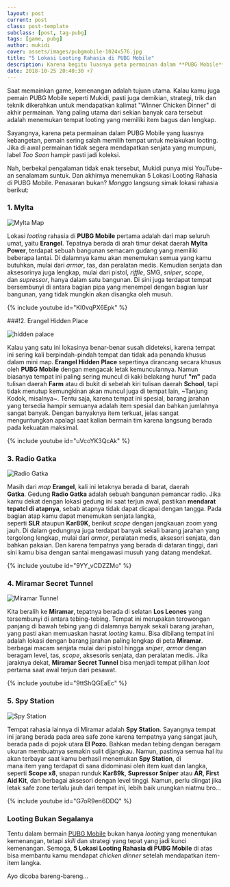 ```yaml
---
layout: post
current: post
class: post-template
subclass: [post, tag-pubg]
tags: [game, pubg]
author: mukidi
cover: assets/images/pubgmobile-1024x576.jpg
title: "5 Lokasi Looting Rahasia di PUBG Mobile"
description: Karena begitu luasnya peta permainan dalam **PUBG Mobile**, pemain sering salah memilih tempat untuk melakukan looting. Apalagi jika di awal permainan tidak mendapatkan senjata yang mumpuni, alamat kekalahan segera menghampiri di depan mata.
date: 2018-10-25 20:40:30 +7
---
```

Saat memainkan game, kemenangan adalah tujuan utama. Kalau kamu juga pemain PUBG Mobile seperti Mukidi, pasti juga demikian, strategi, trik dan teknik dikerahkan untuk mendapatkan kalimat "Winner Chicken Dinner" di akhir permainan. Yang paling utama dari sekian banyak cara tersebut adalah menemukan tempat looting yang memiliki item bagus dan lengkap.

Sayangnya, karena peta permainan dalam PUBG Mobile yang luasnya kebangetan, pemain sering salah memilih tempat untuk melakukan looting. Jika di awal permainan tidak segera mendapatkan senjata yang mumpuni, label _Too Soon_ hampir pasti jadi koleksi.

Nah, berbekal pengalaman tidak enak tersebut, Mukidi punya misi YouTube-an senalamam suntuk. Dan akhirnya menemukan 5 Lokasi Looting Rahasia di PUBG Mobile. Penasaran bukan? _Monggo_ langsung simak lokasi rahasia berikut:

### 1. Mylta

![Mylta Map](https://assets.jalantikus.com/assets/cache/560/270/userfiles/2018/08/23/Mylta-f6bde.jpeg)

Lokasi _looting_ rahasia di **PUBG Mobile** pertama adalah dari map seluruh umat, yaitu **Erangel**. Tepatnya berada di arah timur dekat daerah **Mylta Power**, terdapat sebuah bangunan semacam gudang yang memiliki beberapa lantai. Di dalamnya kamu akan menemukan semua yang kamu butuhkan, mulai dari _armor_, tas, dan peralatan medis. Kemudian senjata dan aksesorinya juga lengkap, mulai dari pistol, _riffle_, SMG, _sniper_, _scope_, dan _supressor_, hanya dalam satu bangunan. Di sini juga terdapat tempat bersembunyi di antara bagian pipa yang menempel dengan bagian luar bangunan, yang tidak mungkin akan disangka oleh musuh.

{% include youtube id="KI0vqPX6Epk" %}

###!2. Erangel Hidden Place

![hidden palace](https://assets.jalantikus.com/assets/cache/500/241/userfiles/2018/08/23/erangel-hidden-place-83bd0.jpeg)

Kalau yang satu ini lokasinya benar-benar susah dideteksi, karena tempat ini sering kali berpindah-pindah tempat dan tidak ada penanda khusus dalam mini map. **Erangel Hidden Place** sepertinya dirancang secara khusus oleh **PUBG Mobile** dengan mengacak letak kemunculannya. Namun biasanya tempat ini paling sering muncul di kaki belakang huruf **"m"** pada tulisan daerah **Farm** atau di bukit di sebelah kiri tulisan daerah **School**, tapi tidak menutup kemungkinan akan muncul juga di tempat lain, ~Tanjung Kodok, misalnya~. Tentu saja, karena tempat ini spesial, barang jarahan yang tersedia hampir semuanya adalah item spesial dan bahkan jumlahnya sangat banyak. Dengan banyaknya item terkuat, jelas sangat menguntungkan apalagi saat kalian bermain tim karena langsung berada pada kekuatan maksimal.

{% include youtube id="uVcoYK3QcAk" %}

### 3. Radio Gatka

![Radio Gatka](https://assets.jalantikus.com/assets/cache/560/270/userfiles/2018/08/23/radio-gatka-2e6f0.jpeg)

Masih dari _map_ **Erangel**, kali ini letaknya berada di barat, daerah **Gatka**. Gedung **Radio Gatka** adalah sebuah bangunan pemancar radio. Jika kamu dekat dengan lokasi gedung ini saat terjun awal, pastikan **mendarat tepatcl di atapnya**, sebab atapnya tidak dapat dicapai dengan tangga. Pada bagian atap kamu dapat menemukan senjata langka, seperti **SLR** ataupun **Kar89K**, berikut _scope_ dengan jangkauan zoom yang jauh. Di dalam gedungnya juga terdapat banyak sekali barang jarahan yang tergolong lengkap, mulai dari _armor_, peralatan medis, aksesori senjata, dan bahkan pakaian. Dan karena tempatnya yang berada di dataran tinggi, dari sini kamu bisa dengan santai mengawasi musuh yang datang mendekat.

{% include youtube id="9YY_vCDZZMo" %}

### 4. Miramar Secret Tunnel

![Miramar Tunnel](https://assets.jalantikus.com/assets/cache/500/241/userfiles/2018/08/23/Miramar-secret-tunnel-69bea.jpeg)

Kita beralih ke **Miramar**, tepatnya berada di selatan **Los Leones** yang tersembunyi di antara tebing-tebing. Tempat ini merupakan terowongan panjang di bawah tebing yang di dalamnya banyak sekali barang jarahan, yang pasti akan memuaskan hasrat _looting_ kamu. Bisa dibilang tempat ini adalah lokasi dengan barang jarahan paling lengkap di peta **Miramar**. berbagai macam senjata mulai dari pistol hingga _sniper_, _armor_ dengan beragam level, tas, _scope_, aksesoris senjata, dan peralatan medis. Jika jaraknya dekat, **Miramar Secret Tunnel** bisa menjadi tempat pilihan _loot_ pertama saat awal terjun dari pesawat.

{% include youtube id="9ttShQGEaEc" %}

### 5. Spy Station

![Spy Station](https://assets.jalantikus.com/assets/cache/560/270/userfiles/2018/08/23/spy-station-082bd.jpeg)

Tempat rahasia lainnya di Miramar adalah **Spy Station**. Sayangnya tempat ini jarang berada pada area safe zone karena tempatnya yang sangat jauh, berada pada di pojok utara **El Pozo**. Bahkan medan tebing dengan beragam ukuran membuatnya semakin sulit dijangkau. Namun, pastinya semua hal itu akan terbayar saat kamu berhasil menemukan **Spy Station**, di mana item yang terdapat di sana didominasi oleh item kuat dan langka, seperti **Scope x8**, snapan runduk **Kar89k**, **Supressor Sniper** atau **AR**, **First Aid Kit**, dan berbagai aksesori dengan level tinggi. Namun, perlu diingat jika letak safe zone terlalu jauh dari tempat ini, lebih baik urungkan niatmu bro...

{% include youtube id="G7oR9en6DDQ" %}

### Looting Bukan Segalanya

Tentu dalam bermain [PUBG Mobile](/tag/pubg/) bukan hanya _looting_ yang menentukan kemenangan, tetapi _skill_ dan strategi yang tepat yang jadi kunci kemenangan. Semoga, **5 Lokasi Looting Rahasia di PUBG Mobile** di atas bisa membantu kamu mendapat _chicken dinner_ setelah mendapatkan item-item langka.

Ayo dicoba bareng-bareng...
